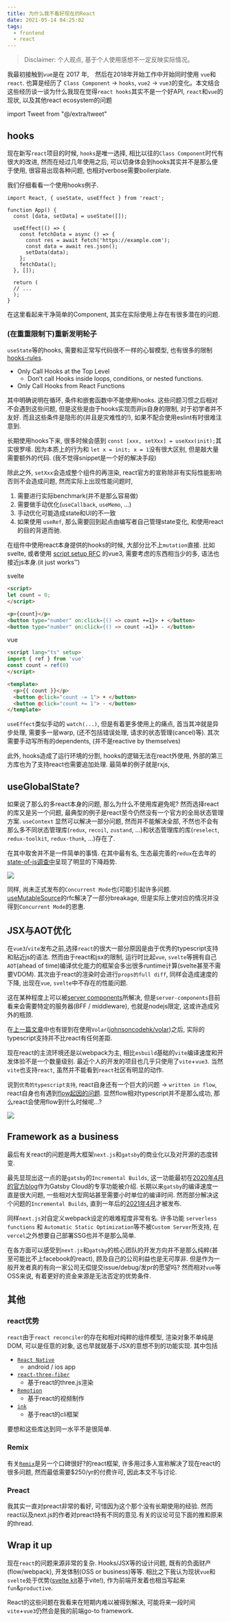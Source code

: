 ```yaml
---
title: 为什么我不看好现在的React
date: 2021-05-14 04:25:02
tags:
  - frontend
  - react
---
```


> Disclaimer: 个人观点, 基于个人使用感想不一定反映实际情况。

我最初接触到`vue`是在 2017 年,　然后在2018年开始工作中开始同时使用 `vue`和`react`. 也算是经历了 `Class Component` -> `hooks`, `vue2` -> `vue3`的变化。本文结合这些经历谈一谈为什么我现在觉得`react hooks`其实不是一个好API, `react`和`vue`的现状, 以及其他react ecosystem的问题

import Tweet from "@/extra/tweet"

## hooks

现在新写`react`项目的时候, `hooks`是唯一选择, 相比以往的`Class Component`时代有很大的改进, 然而在经过几年使用之后, 可以切身体会到hooks其实并不是那么便于使用, 很容易出现各种问题, 也相对verbose需要boilerplate.

我们仔细看看一个使用hooks例子.

```tsx
import React, { useState, useEffect } from 'react';
 
function App() {
  const [data, setData] = useState([]);
 
  useEffect(() => {
    const fetchData = async () => {
      const res = await fetch('https://example.com');
      const data = await res.json(); 
      setData(data);
    };
    fetchData();
  }, []);
 
  return (
  // ...
  );
}
```

在这里看起来干净简单的Component, 其实在实际使用上存在有很多潜在的问题.

### (在重重限制下)重新发明轮子

`useState`等的hooks, 需要和正常写代码很不一样的心智模型, 也有很多的限制 [hooks-rules](https://reactjs.org/docs/hooks-rules.html).

- Only Call Hooks at the Top Level
  - Don’t call Hooks inside loops, conditions, or nested functions.
- Only Call Hooks from React Functions

其中明确说明在循环, 条件和嵌套函数中不能使用hooks. 这些问题习惯之后相对不会遇到这些问题, 但是这些是由于hooks实现而非js自身的限制, 对于初学者并不友好. 而且这些条件是隐形的(并且是灾难性的!), 如果不配合使用eslint有时很难注意到. 

长期使用hooks下来, 很多时候会感到 `const [xxx, setXxx] = useXxx(init);`其实很罗嗦. 因为本质上的行为和 `let x = init; x = 1`没有很大区别, 但是敲大量需要额外的代码. (我不觉得snippet是一个好的解决手段)

<Tweet url="https://twitter.com/buildsghost/status/1334578160948498434" />

除此之外, `setXxx`会造成整个组件的再渲染, react官方的宣称除非有实际性能影响否则不会造成问题, 然而实际上出现性能问题时, 

1. 需要进行实际benchmark(并不是那么容易做) 
2. 需要做手动优化(`useCallback`, `useMemo`, ...)
3. 手动优化可能造成state和UI的不一致 
4. 如果使用 `useRef`, 那么需要回到起点由编写者自己管理state变化, 和使用react的目的背道而驰.

在组件中使用react本身提供的hooks的时候, 大部分比不上`mutation`直接. 
比如svelte, 或者使用 [script setup RFC](https://github.com/vuejs/rfcs/pull/227) 的vue3, 需要考虑的东西相当少的多, 语法也接近js本身.(it just works™)

<Tweet url="https://twitter.com/youyuxi/status/1380318093113753601" />

svelte

```html
<script>
let count = 0;
</script>

<p>{count}</p>
<button type="number" on:click={() => count +=1}> + </button>
<button type="number" on:click={() => count -=1}> - </button>
```

vue

```html
<script lang="ts" setup>
import { ref } from 'vue'
const count = ref(0)
</script>

<template>
  <p>{{ count }}</p>
  <button @click="count -= 1"> + </button>
  <button @click="count += 1"> - </button>
</template>
```

`useEffect`类似手动的 `watch(...)`, 但是有着更多使用上的痛点, 首当其冲就是异步处理, 需要多一层warp, (还不包括错误处理, 请求的状态管理(cancel)等). 其次需要手动写所有的dependents, (并不是reactive by themselves)

此外, hooks造成了运行环境的分割, hooks的逻辑无法在react外使用, 外部的第三方库也为了支持react也需要追加处理. 最简单的例子就是rxjs, 

<Tweet url="https://twitter.com/BenLesh/status/1334950823965634567" />

## useGlobalState?

如果说了那么的多react本身的问题, 那么为什么不使用库避免呢? 然而选择react的库又是另一个问题, 最典型的例子是react至今仍然没有一个官方的全局状态管理方案. `useContext` 显然可以解决一部分问题, 然而并不能解决全部, 不然也不会有那么多不同状态管理库(`redux`, `recoil`, `zustand`, ...)和状态管理库的库(`reselect`, `redux-toolkit`, `redux-thunk`, ...)存在了. 

在其中取舍并不是一件简单的事情. 在其中最有名, 生态最完善的`redux`在去年的 [state-of-js调查中](https://2020.stateofjs.com/en-US/technologies/)呈现了明显的下降趋势.

![](./state-of-redux-2020.png)

同样, 尚未正式发布的`Concurrent Mode`也(可能)引起许多问题. [useMutableSource](https://github.com/reactjs/rfcs/pull/147)的rfc解决了一部分breakage, 但是实际上使对应的情况并没得到`Concurrent Mode`的恩惠.

## JSX与AOT优化

在`vue3`/`vite`发布之前,选择`react`的很大一部分原因是由于优秀的typescript支持和贴近js的语法. 然而由于react和jsx的限制, 运行时比起`vue`, `svelte`等拥有自己`AOT`(ahead of time)编译优化能力的框架会多出很多runtime计算(svelte甚至不需要VDOM). 其次由于react的渲染时会进行`props的full diff`, 同样会造成速度的下降, 出现在`vue`, `svelte`中不存在的性能问题. 

这在某种程度上可以被[server components](https://reactjs.org/blog/2020/12/21/data-fetching-with-react-server-components.html)所解决, 但是`server-components`目前看来会需要特定的服务器(BFF / middleware), 也就是nodejs限定, 这或许造成另外的瓶颈.

在[上一篇文章](/posts/graphql-rust-with-vue3-and-gcp)中也有提到在使用`Volar`([johnsoncodehk/volar](https://github.com/johnsoncodehk/volar))之后, 实际的typescript支持并不比react有任何差距.

现在react的主流环境还是以webpack为主, 相比`esbuild`基础的`vite`编译速度和开发体验不是一个数量级别. 最近个人的开发的项目也几乎只使用了`vite`+`vue3`. 当然`vite`也支持`react`, 虽然并不能看到`react`社区有明显的动作.

说到`优秀的typescript支持`, react自身还有一个巨大的问题 -> `written in flow`, react自身也有遇到[flow起因的问题](https://github.com/facebook/react/search?q=%24FlowFixMe). 显然flow相对typescript并不是那么成功, 那么react会使用flow到什么时候呢...?

![](./flow-fix-me.png)

## Framework as a business

最后有关react的问题是两大框架`next.js`和`gatsby`的商业化以及对开源的态度转变. 

最先显现出这一点的是`gatsby`的`Incremental Builds`, 这一功能最初在[2020年4月的官方blog](https://www.gatsbyjs.com/blog/2020-04-22-announcing-incremental-builds)作为Gatsby Cloud的专享功能被介绍. 长期以来`gatsby`的编译速度一直是很大问题, 一些相对大型网站甚至需要小时单位的编译时间. 然而部分解决这个问题的`Incremental Builds`, 直到一年后的[2021年4月](https://www.gatsbyjs.com/docs/reference/release-notes/v3.0/#incremental-builds-in-oss)才被发布.

同样`next.js`对自定义webpack设定的艰难程度非常有名. 许多功能 `serverless functions` 和 `Automatic Static Optimization`等不被`Custom Server`所支持, 在`vercel`之外想要自己部署SSG也并不是那么简单. 

在各方面可以感受到`next.js`和`gatsby`的核心团队的开发方向并不是那么纯粹(甚至可能比不上facebook的react), 顾及自己的公司利益也是无可厚非. 但是作为一般开发者真的有向一家公司无偿提交issue/debug/发pr的愿望吗? 然而相对`vue`等OSS来说, 有着更好的资金来源是无法否定的优势条件.

## 其他

### react优势

`react`由于`react reconciler`的存在和相对纯粹的组件模型, 渲染对象不单纯是DOM, 可以是任意的对象, 这也早就就基于JSX的意想不到的功能实现. 其中包括

- [`React Native`](https://reactnative.dev)
  - android / ios app
- [`react-three-fiber`](https://github.com/pmndrs/react-three-fiber)
  - 基于react的three.js渲染
- [`Remotion`](https://www.remotion.dev)
  - 基于react的视频制作
- [`ink`](https://github.com/vadimdemedes/ink)
  - 基于react的cli框架

要想和这些库达到同一水平不是很简单.

### Remix

有关[`Remix`](https://remix.run/)是另一个口碑很好?的react框架, 许多用过多人宣称解决了现在react的很多问题, 然而最低需要$250/yr的付费许可, 因此本文不与讨论.

### Preact

我其实一直对preact非常的看好, 可惜因为这个那个没有长期使用的经验. 然而react以及next.js的作者对preact持有不同的意见.有关的议论可见下面的推和原来的thread.

<Tweet url="https://twitter.com/rauchg/status/1343379468077842433" />

<Tweet url="https://twitter.com/dan_abramov/status/1345364771554668544" />

<Tweet url="https://twitter.com/_developit/status/1386702129314816003" />

## Wrap it up

现在`react`的问题来源非常的复杂. Hooks/JSX等的设计问题, 既有的负面财产(flow/webpack), 开发体制(OSS or business)等等. 相比之下我认为现状`vue`和`svelte`处于优势([svelte kit](https://kit.svelte.dev/)基于vite!), 作为前端开发着也相当写起来`fun`&`productive`. 

React的这些问题在我看来在短期内难以被得到解决, 可能将来一段时间`vite`+`vue3`仍然会是我的前端go-to framework.
